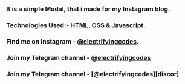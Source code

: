 ### It is a simple Modal, that i made for my Instagram blog.

### Technologies Used:- HTML, CSS & Javascript.

### Find me on Instagram - [@electrifyingcodes][Instagram].
### Join my Telegram channel - [@electrifyingcodes][Telegram]
### Join my Telegram channel - [@electrifyingcodes][discor]

[Instagram]: https://www.instagram.com/electrifyingcodes
[Telegram]: https://t.me/electrifyingcodes